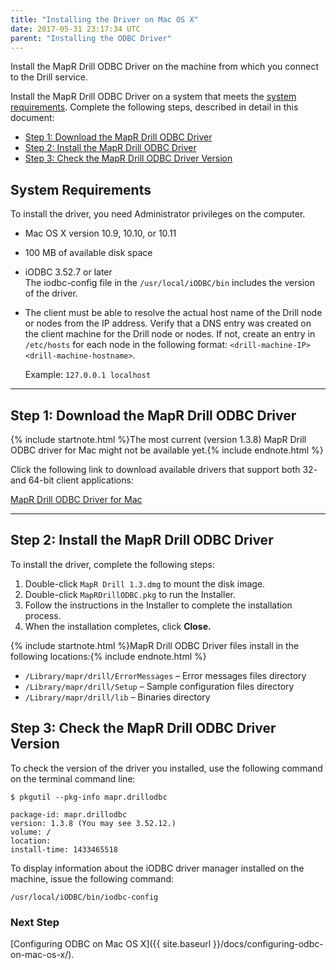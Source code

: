 ```yaml
---
title: "Installing the Driver on Mac OS X"
date: 2017-05-31 23:17:34 UTC
parent: "Installing the ODBC Driver"
---
```

Install the MapR Drill ODBC Driver on the machine from which you connect to
the Drill service.

Install the MapR Drill ODBC Driver on a system that meets the [system requirements]({{site.baseurl}}/docs/installing-the-driver-on-mac-os-x/#system-requirements). Complete the following steps, described in detail in this document:

  * [Step 1: Download the MapR Drill ODBC Driver]({{site.baseurl}}/docs/installing-the-driver-on-mac-os-x/#step-1-download-the-mapr-drill-odbc-driver)  
  * [Step 2: Install the MapR Drill ODBC Driver]({{site.baseurl}}/docs/installing-the-driver-on-mac-os-x/#step-2:-install-the-mapr-drill-odbc-driver) 
  * [Step 3: Check the MapR Drill ODBC Driver Version]({{site.baseurl}}/docs/installing-the-driver-on-mac-os-x/#step-3:-check-the-mapr-drill-odbc-driver-version)

## System Requirements  
To install the driver, you need Administrator privileges on the computer.

  * Mac OS X version 10.9, 10.10, or 10.11  
  * 100 MB of available disk space  
  * iODBC 3.52.7 or later  
    The iodbc-config file in the `/usr/local/iODBC/bin` includes the version of the driver.  
  * The client must be able to resolve the actual host name of the Drill node or nodes from the IP address. Verify that a DNS entry was created on the client machine for the Drill node or nodes. If not, create an entry in `/etc/hosts` for each node in the following format:  `<drill-machine-IP> <drill-machine-hostname>`. 
    
	Example: `127.0.0.1 localhost`

----------

## Step 1: Download the MapR Drill ODBC Driver  
 

{% include startnote.html %}The most current (version 1.3.8)  MapR Drill ODBC driver for Mac might not be available yet.{% include endnote.html %}  

Click the following link to download available drivers that support both 32- and 64-bit client applications:  

[MapR Drill ODBC Driver for Mac](http://package.mapr.com/tools/MapR-ODBC/MapR_Drill/)

----------

## Step 2: Install the MapR Drill ODBC Driver

To install the driver, complete the following steps:

  1. Double-click `MapR Drill 1.3.dmg` to mount the disk image.
  2. Double-click `MapRDrillODBC.pkg` to run the Installer.
  3. Follow the instructions in the Installer to complete the installation process.
  4. When the installation completes, click **Close.**

{% include startnote.html %}MapR Drill ODBC Driver files install in the following locations:{% include endnote.html %}

  * `/Library/mapr/drill/ErrorMessages` – Error messages files directory
  * `/Library/mapr/drill/Setup` – Sample configuration files directory
  * `/Library/mapr/drill/lib` – Binaries directory

## Step 3: Check the MapR Drill ODBC Driver Version

To check the version of the driver you installed, use the following command on the terminal command line:

    $ pkgutil --pkg-info mapr.drillodbc  

    package-id: mapr.drillodbc
    version: 1.3.8 (You may see 3.52.12.)
    volume: /
    location: 
    install-time: 1433465518  
To display information about the iODBC driver manager installed on the machine, issue the following command:  

    /usr/local/iODBC/bin/iodbc-config


### Next Step

[Configuring ODBC on Mac OS X]({{ site.baseurl }}/docs/configuring-odbc-on-mac-os-x/).

